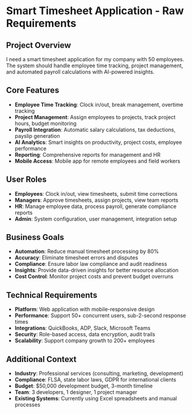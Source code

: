 # Smart Timesheet Application - Raw Requirements

## Project Overview
I need a smart timesheet application for my company with 50 employees. The system should handle employee time tracking, project management, and automated payroll calculations with AI-powered insights.

## Core Features
- **Employee Time Tracking**: Clock in/out, break management, overtime tracking
- **Project Management**: Assign employees to projects, track project hours, budget monitoring
- **Payroll Integration**: Automatic salary calculations, tax deductions, payslip generation
- **AI Analytics**: Smart insights on productivity, project costs, employee performance
- **Reporting**: Comprehensive reports for management and HR
- **Mobile Access**: Mobile app for remote employees and field workers

## User Roles
- **Employees**: Clock in/out, view timesheets, submit time corrections
- **Managers**: Approve timesheets, assign projects, view team reports
- **HR**: Manage employee data, process payroll, generate compliance reports
- **Admin**: System configuration, user management, integration setup

## Business Goals
- **Automation**: Reduce manual timesheet processing by 80%
- **Accuracy**: Eliminate timesheet errors and disputes
- **Compliance**: Ensure labor law compliance and audit readiness
- **Insights**: Provide data-driven insights for better resource allocation
- **Cost Control**: Monitor project costs and prevent budget overruns

## Technical Requirements
- **Platform**: Web application with mobile-responsive design
- **Performance**: Support 50+ concurrent users, sub-2-second response times
- **Integrations**: QuickBooks, ADP, Slack, Microsoft Teams
- **Security**: Role-based access, data encryption, audit trails
- **Scalability**: Support company growth to 200+ employees

## Additional Context
- **Industry**: Professional services (consulting, marketing, development)
- **Compliance**: FLSA, state labor laws, GDPR for international clients
- **Budget**: $50,000 development budget, 3-month timeline
- **Team**: 3 developers, 1 designer, 1 project manager
- **Existing Systems**: Currently using Excel spreadsheets and manual processes

